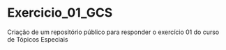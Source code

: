 # Exercicio_01_GCS
Criação de um repositório público para responder o exercício 01 do curso de Tópicos Especiais
